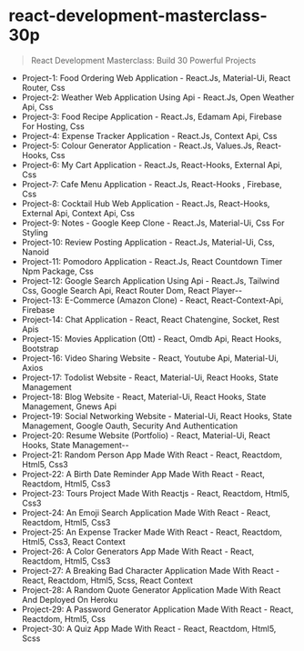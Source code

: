 # react-development-masterclass-30p

> React Development Masterclass: Build 30 Powerful Projects

- Project-1: Food Ordering Web Application - React.Js, Material-Ui, React Router, Css
- Project-2: Weather Web Application Using Api - React.Js, Open Weather Api, Css
- Project-3: Food Recipe Application - React.Js, Edamam Api, Firebase For Hosting, Css
- Project-4: Expense Tracker Application - React.Js, Context Api, Css
- Project-5: Colour Generator Application - React.Js, Values.Js, React-Hooks, Css
- Project-6: My Cart Application - React.Js, React-Hooks, External Api, Css
- Project-7: Cafe Menu Application - React.Js, React-Hooks , Firebase, Css
- Project-8: Cocktail Hub Web Application - React.Js, React-Hooks, External Api, Context Api, Css
- Project-9: Notes - Google Keep Clone - React.Js, Material-Ui, Css For Styling
- Project-10: Review Posting Application - React.Js, Material-Ui, Css, Nanoid
- Project-11: Pomodoro Application - React.Js, React Countdown Timer Npm Package, Css
- Project-12: Google Search Application Using Api - React.Js, Tailwind Css, Google Search Api, React Router Dom, React Player--
- Project-13: E-Commerce (Amazon Clone) - React, React-Context-Api, Firebase
- Project-14: Chat Application - React, React Chatengine, Socket, Rest Apis
- Project-15: Movies Application (Ott) - React, Omdb Api, React Hooks, Bootstrap
- Project-16: Video Sharing Website - React, Youtube Api, Material-Ui, Axios
- Project-17: Todolist Website - React, Material-Ui, React Hooks, State Management
- Project-18: Blog Website - React, Material-Ui, React Hooks, State Management, Gnews Api
- Project-19: Social Networking Website - Material-Ui, React Hooks, State Management, Google Oauth, Security And Authentication
- Project-20: Resume Website (Portfolio) - React, Material-Ui, React Hooks, State Management--
- Project-21: Random Person App Made With React - React, Reactdom, Html5, Css3
- Project-22: A Birth Date Reminder App Made With React - React, Reactdom, Html5, Css3
- Project-23: Tours Project Made With Reactjs - React, Reactdom, Html5, Css3
- Project-24: An Emoji Search Application Made With React - React, Reactdom, Html5, Css3
- Project-25: An Expense Tracker Made With React - React, Reactdom, Html5, Css3, React Context
- Project-26: A Color Generators App Made With React - React, Reactdom, Html5, Css3
- Project-27: A Breaking Bad Character Application Made With React - React, Reactdom, Html5, Scss, React Context
- Project-28: A Random Quote Generator Application Made With React And Deployed On Heroku
- Project-29: A Password Generator Application Made With React - React, Reactdom, Html5, Css
- Project-30: A Quiz App Made With React - React, Reactdom, Html5, Scss
